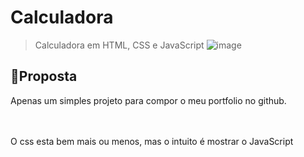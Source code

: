 # Calculadora
 > Calculadora em HTML, CSS e JavaScript
 ![image](https://user-images.githubusercontent.com/83819836/177021595-84e897c7-5e27-47f9-9388-49bec6434c8c.png)

 
 ## 📑Proposta
 Apenas um simples projeto para compor o meu portfolio no github.
 
<br/> <br/>
O css esta bem mais ou menos, mas o intuito é mostrar o JavaScript
